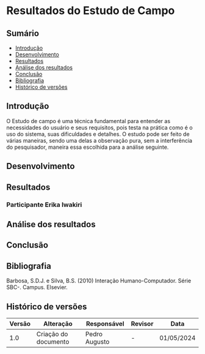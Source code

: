 
# Resultados do Estudo de Campo

## Sumário 
* [Introdução](#Introdução)
* [Desenvolvimento](#Desenvolvimento)
* [Resultados](#Resultados)
* [Análise dos resultados](#Análise-dos-resultados)
* [Conclusão](#Conclusão)
* [Bibliografia](#Bibliografia)
* [Histórico de versões](#Histórico-de-versões)

## Introdução

O Estudo de campo é uma técnica fundamental para entender as necessidades do usuário e seus requisitos, pois testa na prática como é o uso do sistema, suas dificuldades e detalhes. O estudo pode ser feito de várias maneiras, sendo uma delas a observação pura, sem a interferência do pesquisador, maneira essa escolhida para a análise seguinte. 

## Desenvolvimento


## Resultados
### Participante Erika Iwakiri

## Análise dos resultados


## Conclusão


## Bibliografia

Barbosa, S.D.J. e Silva, B.S. (2010) Interação Humano-Computador. Série SBC-. Campus. Elsevier.

## Histórico de versões

| Versão | Alteração                     | Responsável    | Revisor        | Data       |
|--------|-------------------------------|----------------|----------------|------------|
| 1.0    | Criação do documento          | Pedro Augusto  | -              | 01/05/2024 |
